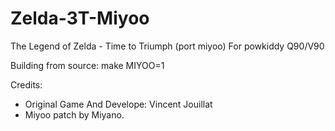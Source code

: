 # Zelda-3T-Miyoo

The Legend of Zelda - Time to Triumph (port miyoo)
For powkiddy Q90/V90

Building from source: make MIYOO=1


Credits:
- Original Game And Develope: Vincent Jouillat
- Miyoo patch by Miyano.
